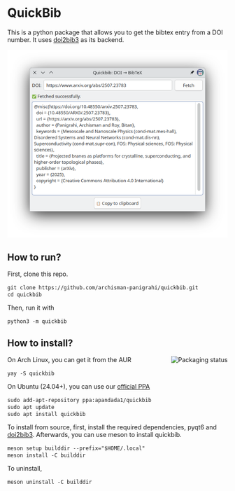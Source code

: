 # QuickBib

This is a python package that allows you to get the bibtex entry from a DOI number. It uses [doi2bib3](https://github.com/archisman-panigrahi/doi2bib3) as its backend.
 
![screenshot](assets/screenshots/quickbib_arxiv.png)

## How to run?

First, clone this repo.

```
git clone https://github.com/archisman-panigrahi/quickbib.git
cd quickbib
```

Then, run it with

```
python3 -m quickbib
```

## How to install?

<a href="https://repology.org/project/quickbib/versions">
    <img src="https://repology.org/badge/vertical-allrepos/quickbib.svg" alt="Packaging status" align="right">
</a>
On Arch Linux, you can get it from the AUR

```
yay -S quickbib
```

On Ubuntu (24.04+), you can use our [official PPA](https://code.launchpad.net/~apandada1/+archive/ubuntu/quickbib)
```
sudo add-apt-repository ppa:apandada1/quickbib
sudo apt update
sudo apt install quickbib
```

To install from source, first, install the required dependencies, pyqt6 and [doi2bib3](https://github.com/archisman-panigrahi/doi2bib3). Afterwards, you can use meson to install quickbib.

```
meson setup builddir --prefix="$HOME/.local"
meson install -C builddir
```

To uninstall,
```
meson uninstall -C builddir
```
